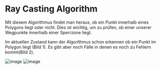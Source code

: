 # Ray Casting Algorithm
Mit diesem Algorithmus findet man heraus, ob ein Punkt innerhalb eines Polygons liegt oder nicht. Dies ist wichtig, um zu prüfen, ob einer unserer Wegpunkte innerhalb  einer Sperrzone liegt.

Im aktuellen Zustand kann der Algorithmus schon erkennen ob ein Punkt im Polygon liegt (Bild 1). Es gibt aber noch Fälle in denen es noch zu Fehlern kommt(Bild 2).

![image](https://user-images.githubusercontent.com/46423967/199109666-b2857312-a180-44d6-943b-435741c9bbcb.png)
![image](https://user-images.githubusercontent.com/46423967/199109687-c0eeed44-f606-4364-a974-32dcf05256c8.png)
